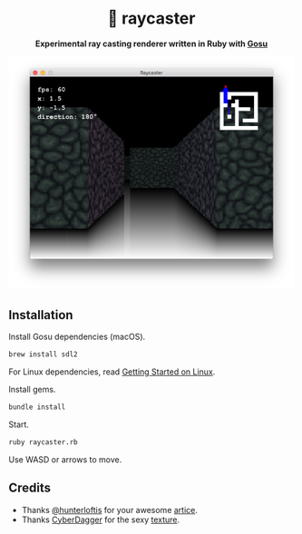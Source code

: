 <div align="center">
  <h1>🔆 raycaster</h1>
  <p>
    <strong>
      Experimental ray casting renderer written in Ruby with
      <a href="https://www.libgosu.org/">Gosu</a>
    </strong>
  </p>
  <img src="assets/screenshot.png" />
</div>

## Installation

Install Gosu dependencies (macOS).

```sh
brew install sdl2
```

For Linux dependencies, read [Getting Started on Linux](https://github.com/gosu/gosu/wiki/Getting-Started-on-Linux).

Install gems.

```sh
bundle install
```

Start.

```sh
ruby raycaster.rb
```

Use WASD or arrows to move.

## Credits

- Thanks [@hunterloftis](https://github.com/hunterloftis) for your awesome [artice](http://www.playfuljs.com/a-first-person-engine-in-265-lines/).
- Thanks [CyberDagger](http://cyberdagger.deviantart.com/) for the sexy [texture](http://cyberdagger.deviantart.com/art/Dark-Stone-Floor-Texture-301408108).
